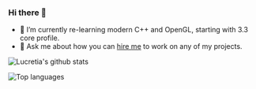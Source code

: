 ### Hi there 👋

<!--
**Lucretia/Lucretia** is a ✨ _special_ ✨ repository because its `README.md` (this file) appears on your GitHub profile.

Here are some ideas to get you started:

- 🔭 I’m currently working on ...
- 🌱 I’m currently learning ...
- 👯 I’m looking to collaborate on ...
- 🤔 I’m looking for help with ...
- 💬 Ask me about ...
- 📫 How to reach me: ...
- 😄 Pronouns: ...
- ⚡ Fun fact: ...
-->

- 🌱 I’m currently re-learning modern C++ and OpenGL, starting with 3.3 core profile.
- 💬 Ask me about how you can [hire me](https://www.6prog.com/profile/public/luke-a-guest) to work on any of my projects.

![Lucretia's github stats](https://github-readme-stats.vercel.app/api?username=lucretia&show_icons=true)

![Top languages](https://github-readme-stats.vercel.app/api/top-langs/?username=lucretia&&layout=compact)
